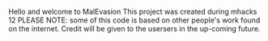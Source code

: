 Hello and welcome to MalEvasion
This project was created during mhacks 12
PLEASE NOTE: some of this code is based on other people's work found on the internet.
Credit will be given to the usersers in the up-coming future.
